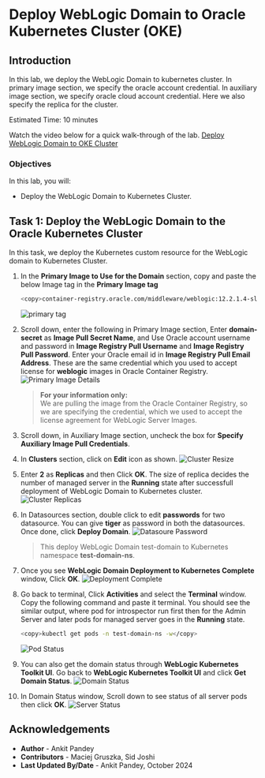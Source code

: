 # Deploy WebLogic Domain to Oracle Kubernetes Cluster (OKE)

## Introduction

In this lab, we deploy the WebLogic Domain to kubernetes cluster. In primary image section, we specify the oracle account credential. In auxiliary image section, we specify oracle cloud account credential. Here we also specify the replica for the cluster.

Estimated Time: 10 minutes

Watch the video below for a quick walk-through of the lab.
[Deploy WebLogic Domain to OKE Cluster](videohub:1_wz94de1l)

### Objectives

In this lab, you will:

* Deploy the WebLogic Domain to Kubernetes Cluster.

## Task 1: Deploy the WebLogic Domain to the Oracle Kubernetes Cluster

In this task, we deploy the Kubernetes custom resource for the WebLogic domain to Kubernetes Cluster.

1. In the **Primary Image to Use for the Domain** section, copy and paste the below Image tag in the **Primary Image tag**
    ```bash
    <copy>container-registry.oracle.com/middleware/weblogic:12.2.1.4-slim-ol8</copy>
    ```
    ![primary tag](images/primary-tag.png)

2. Scroll down, enter the following in Primary Image section, Enter **domain-secret** as **Image Pull Secret Name**, and Use Oracle account username and password in **Image Registry Pull Username** and **Image Registry Pull Password**. Enter your Oracle email id in **Image Registry Pull Email Address**. These are the same credential which you used to accept license for **weblogic** images in Oracle Container Registry.
    ![Primary Image Details](images/primary-image-details.png)
    > **For your information only:**<br>
    > We are pulling the image from the Oracle Container Registry, so we are specifying the credential, which we used to accept the license agreement for WebLogic Server Images.


3. Scroll down, in Auxiliary Image section, uncheck the box for **Specify Auxiliary Image Pull Credentials**.

4.  In **Clusters** section, click on **Edit** icon as shown.
    ![Cluster Resize](images/cluster-resize.png)

5. Enter **2** as **Replicas** and then Click **OK**. The size of replica decides the number of managed server in the **Running** state after successfull deployment of WebLogic Domain to Kubernetes cluster.
    ![Cluster Replicas](images/cluster-replicas.png)

6. In Datasources section, double click to edit **passwords** for two datasource. You can give **tiger** as password in both the datasources. Once done, click **Deploy Domain**.
    ![Datasoure Password](images/datasource-password.png)
    > This deploy WebLogic Domain test-domain to Kubernetes namespace **test-domain-ns**.

7. Once you see **WebLogic Domain Deployment to Kubernetes Complete** window, Click **OK**.
    ![Deployment Complete](images/deployment-complete.png)

8. Go back to terminal, Click **Activities** and select the **Terminal** window. Copy the following command and paste it terminal. You should see the similar output, where pod for introspector run first then for the Admin Server and later pods for managed server goes in the **Running** state.

    ````bash
    <copy>kubectl get pods -n test-domain-ns -w</copy>
    ````

    ![Pod Status](images/pod-status.png)

9. You can also get the domain status through **WebLogic Kubernetes Toolkit UI**. Go back to **WebLogic Kubernetes Toolkit UI** and click **Get Domain Status**.
    ![Domain Status](images/domain-status.png)

10. In Domain Status window, Scroll down to see status of all server pods then click **OK**.
    ![Server Status](images/server-status.png)


## Acknowledgements

* **Author** -  Ankit Pandey
* **Contributors** - Maciej Gruszka, Sid Joshi
* **Last Updated By/Date** - Ankit Pandey, October 2024